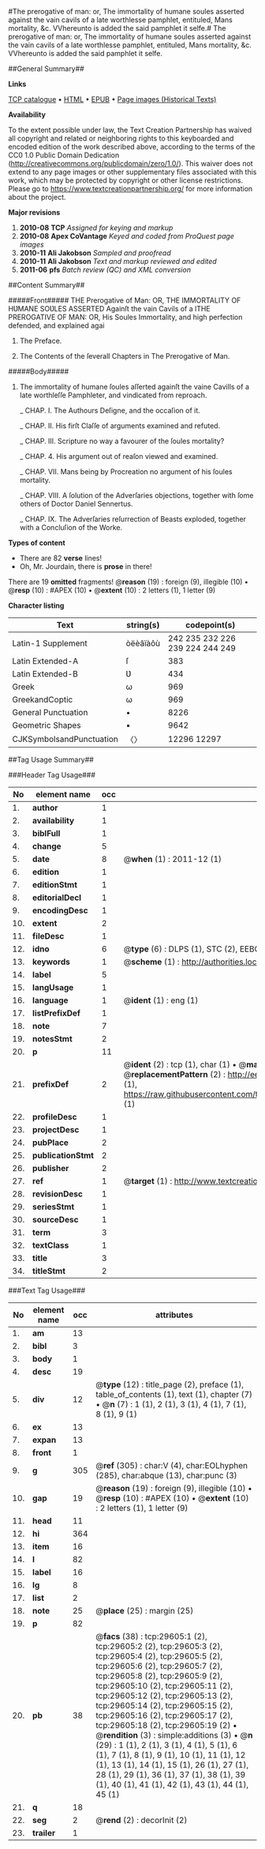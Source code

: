 #The prerogative of man: or, The immortality of humane soules asserted against the vain cavils of a late worthlesse pamphlet, entituled, Mans mortality, &c. VVhereunto is added the said pamphlet it selfe.#
The prerogative of man: or, The immortality of humane soules asserted against the vain cavils of a late worthlesse pamphlet, entituled, Mans mortality, &c. VVhereunto is added the said pamphlet it selfe.

##General Summary##

**Links**

[TCP catalogue](http://www.ota.ox.ac.uk/tcp/)  • 
[HTML](http://tei.it.ox.ac.uk/tcp/Texts-HTML/free/A55/A55678.html)  • 
[EPUB](http://tei.it.ox.ac.uk/tcp/Texts-EPUB/free/A55/A55678.epub) • 
[Page images (Historical Texts)](https://historicaltexts.jisc.ac.uk/eebo-99825228e)

**Availability**

To the extent possible under law, the Text Creation Partnership has waived all copyright and related or neighboring rights to this keyboarded and encoded edition of the work described above, according to the terms of the CC0 1.0 Public Domain Dedication (http://creativecommons.org/publicdomain/zero/1.0/). This waiver does not extend to any page images or other supplementary files associated with this work, which may be protected by copyright or other license restrictions. Please go to https://www.textcreationpartnership.org/ for more information about the project.

**Major revisions**

1. __2010-08__ __TCP__ *Assigned for keying and markup*
1. __2010-08__ __Apex CoVantage__ *Keyed and coded from ProQuest page images*
1. __2010-11__ __Ali Jakobson__ *Sampled and proofread*
1. __2010-11__ __Ali Jakobson__ *Text and markup reviewed and edited*
1. __2011-06__ __pfs__ *Batch review (QC) and XML conversion*

##Content Summary##

#####Front#####
THE Prerogative of Man: OR, THE IMMORTALITY OF HƲMANE SOƲLES ASSERTED Againſt the vain Cavils of a lTHE PREROGATIVE OF MAN: OR, His Soules Immortality, and high perfection defended, and explained agai
1. The Preface.

1. The Contents of the ſeverall Chapters in The Prerogative of Man.

#####Body#####

1. The immortality of humane ſoules aſſerted againſt the vaine Cavills of a late worthleſſe Pamphleter, and vindicated from reproach.

    _ CHAP. I. The Authours Deſigne, and the occaſion of it.

    _ CHAP. II. His firſt Claſſe of arguments examined and refuted.

    _ CHAP. III. Scripture no way a favourer of the ſoules mortality?

    _ CHAP. 4. His argument out of reaſon viewed and examined.

    _ CHAP. VII. Mans being by Procreation no argument of his ſoules mortality.

    _ CHAP. VIII. A ſolution of the Adverſaries objections, together with ſome others of Doctor Daniel Sennertus.

    _ CHAP. IX. The Adverſaries reſurrection of Beasts exploded, together with a Concluſion of the Worke.

**Types of content**

  * There are 82 **verse** lines!
  * Oh, Mr. Jourdain, there is **prose** in there!

There are 19 **omitted** fragments! 
 @__reason__ (19) : foreign (9), illegible (10)  •  @__resp__ (10) : #APEX (10)  •  @__extent__ (10) : 2 letters (1), 1 letter (9)

**Character listing**


|Text|string(s)|codepoint(s)|
|---|---|---|
|Latin-1 Supplement|òëèâïàôù|242 235 232 226 239 224 244 249|
|Latin Extended-A|ſ|383|
|Latin Extended-B|Ʋ|434|
|Greek|ω|969|
|GreekandCoptic|ω|969|
|General Punctuation|•|8226|
|Geometric Shapes|▪|9642|
|CJKSymbolsandPunctuation|〈〉|12296 12297|

##Tag Usage Summary##

###Header Tag Usage###

|No|element name|occ|attributes|
|---|---|---|---|
|1.|__author__|1||
|2.|__availability__|1||
|3.|__biblFull__|1||
|4.|__change__|5||
|5.|__date__|8| @__when__ (1) : 2011-12 (1)|
|6.|__edition__|1||
|7.|__editionStmt__|1||
|8.|__editorialDecl__|1||
|9.|__encodingDesc__|1||
|10.|__extent__|2||
|11.|__fileDesc__|1||
|12.|__idno__|6| @__type__ (6) : DLPS (1), STC (2), EEBO-CITATION (1), PROQUEST (1), VID (1)|
|13.|__keywords__|1| @__scheme__ (1) : http://authorities.loc.gov/ (1)|
|14.|__label__|5||
|15.|__langUsage__|1||
|16.|__language__|1| @__ident__ (1) : eng (1)|
|17.|__listPrefixDef__|1||
|18.|__note__|7||
|19.|__notesStmt__|2||
|20.|__p__|11||
|21.|__prefixDef__|2| @__ident__ (2) : tcp (1), char (1)  •  @__matchPattern__ (2) : ([0-9\-]+):([0-9IVX]+) (1), (.+) (1)  •  @__replacementPattern__ (2) : http://eebo.chadwyck.com/downloadtiff?vid=$1&page=$2 (1), https://raw.githubusercontent.com/textcreationpartnership/Texts/master/tcpchars.xml#$1 (1)|
|22.|__profileDesc__|1||
|23.|__projectDesc__|1||
|24.|__pubPlace__|2||
|25.|__publicationStmt__|2||
|26.|__publisher__|2||
|27.|__ref__|1| @__target__ (1) : http://www.textcreationpartnership.org/docs/. (1)|
|28.|__revisionDesc__|1||
|29.|__seriesStmt__|1||
|30.|__sourceDesc__|1||
|31.|__term__|3||
|32.|__textClass__|1||
|33.|__title__|3||
|34.|__titleStmt__|2||


###Text Tag Usage###

|No|element name|occ|attributes|
|---|---|---|---|
|1.|__am__|13||
|2.|__bibl__|3||
|3.|__body__|1||
|4.|__desc__|19||
|5.|__div__|12| @__type__ (12) : title_page (2), preface (1), table_of_contents (1), text (1), chapter (7)  •  @__n__ (7) : 1 (1), 2 (1), 3 (1), 4 (1), 7 (1), 8 (1), 9 (1)|
|6.|__ex__|13||
|7.|__expan__|13||
|8.|__front__|1||
|9.|__g__|305| @__ref__ (305) : char:V (4), char:EOLhyphen (285), char:abque (13), char:punc (3)|
|10.|__gap__|19| @__reason__ (19) : foreign (9), illegible (10)  •  @__resp__ (10) : #APEX (10)  •  @__extent__ (10) : 2 letters (1), 1 letter (9)|
|11.|__head__|11||
|12.|__hi__|364||
|13.|__item__|16||
|14.|__l__|82||
|15.|__label__|16||
|16.|__lg__|8||
|17.|__list__|2||
|18.|__note__|25| @__place__ (25) : margin (25)|
|19.|__p__|82||
|20.|__pb__|38| @__facs__ (38) : tcp:29605:1 (2), tcp:29605:2 (2), tcp:29605:3 (2), tcp:29605:4 (2), tcp:29605:5 (2), tcp:29605:6 (2), tcp:29605:7 (2), tcp:29605:8 (2), tcp:29605:9 (2), tcp:29605:10 (2), tcp:29605:11 (2), tcp:29605:12 (2), tcp:29605:13 (2), tcp:29605:14 (2), tcp:29605:15 (2), tcp:29605:16 (2), tcp:29605:17 (2), tcp:29605:18 (2), tcp:29605:19 (2)  •  @__rendition__ (3) : simple:additions (3)  •  @__n__ (29) : 1 (1), 2 (1), 3 (1), 4 (1), 5 (1), 6 (1), 7 (1), 8 (1), 9 (1), 10 (1), 11 (1), 12 (1), 13 (1), 14 (1), 15 (1), 26 (1), 27 (1), 28 (1), 29 (1), 36 (1), 37 (1), 38 (1), 39 (1), 40 (1), 41 (1), 42 (1), 43 (1), 44 (1), 45 (1)|
|21.|__q__|18||
|22.|__seg__|2| @__rend__ (2) : decorInit (2)|
|23.|__trailer__|1||
